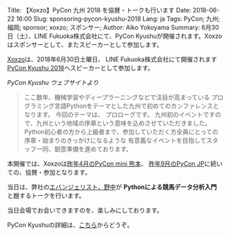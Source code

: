 Title: 【Xoxzo】PyCon 九州 2018 を協賛・トークも行います
Date: 2018-06-22 16:00
Slug: sponsoring-pycon-kyushu-2018
Lang: ja
Tags: PyCon; 九州; 福岡; sponsor; xoxzo; スポンサー; 
Author: Aiko Yokoyama
Summary: 6月30日（土）、LINE Fukuoka株式会社にて、PyCon Kyushuが開催されます。Xoxzoはスポンサーとして、またスピーカーとして参加します。


[Xoxzo](https://info.xoxzo.com/ja/)は、2018年6月30日土曜日、
LINE Fukuoka株式会社にて開催されます
[PyCon Kyushu 2018](http://kyushu.pycon.jp/)へスピーカーとして参加します。

_PyCon Kyushu ウェブサイトより_
>ここ数年、機械学習やディープラーニングなどで注目が高まっている
>プログラミング言語Pythonをテーマとした九州で初めてのカンファレンスとなります。
>今回のテーマは、 プロローグです。
>九州初のイベントですので、九州という地域の序章という意味を込めさせていただきました。
>Python初心者の方から上級者まで、参加していただく方全員にとっての序章・始まりのきっかけになるような 
>有意義なイベントを目指してスタッフ一同、鋭意準備を進めております。

本開催では、Xoxzoは[昨年4月のPyCon mini 熊本](https://blog.xoxzo.com/ja/2017/04/27/pycon-kumamoto-2017-report/)、
[昨年9月のPyCon JP](https://blog.xoxzo.com/ja/2017/10/12/pycon-jp-2017/)に続いての、協賛・参加となります。


当日は、弊社の[エバンジェリスト、野中](https://info.xoxzo.com/ja/aboutus/)が
**Pythonによる競馬データ分析入門** と題するトークを行います。

当日会場でお会いできますのを、楽しみにしております。

PyCon Kyushuの詳細は、[こちら](http://kyushu.pycon.jp/)からどうぞ。
